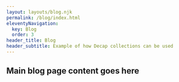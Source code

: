 ```yaml
---
layout: layouts/blog.njk
permalink: /blog/index.html
eleventyNavigation:
  key: Blog
  order: 3
header_title: Blog
header_subtitle: Example of how Decap collections can be used
---
```


## Main blog page content goes here
